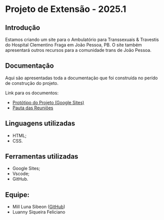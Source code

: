 # Projeto de Extensão - 2025.1

## Introdução

Estamos criando um site para o Ambulatório para Transsexuais & Travestis do Hospital Clementino Fraga em João Pessoa, PB. O site também apresentará outros recursos para a comunidade trans de João Pessoa.

## Documentação

Aqui são apresentadas toda a documentação que foi construída no perído de construção do projeto.

Link para os documentos:
* [Protótipo do Projeto (Google Sites)](https://sites.google.com/view/ambulatoriott/in%C3%ADcio)
* [Pauta das Reuniões](https://docs.google.com/document/d/1XgkMNlW921EWIRlzRQXgFcVFnWxZfLVmgyAGzu6d6dg/edit?usp=sharing)

## Linguagens utilizadas

* HTML;
* CSS.

## Ferramentas utilizadas

* Google Sites;
* Vscode;
* GitHub.

## Equipe:

* Mill Luna Sibeon ([GitHub](https://github.com/mill-16))
* Luanny Siqueira Feliciano
